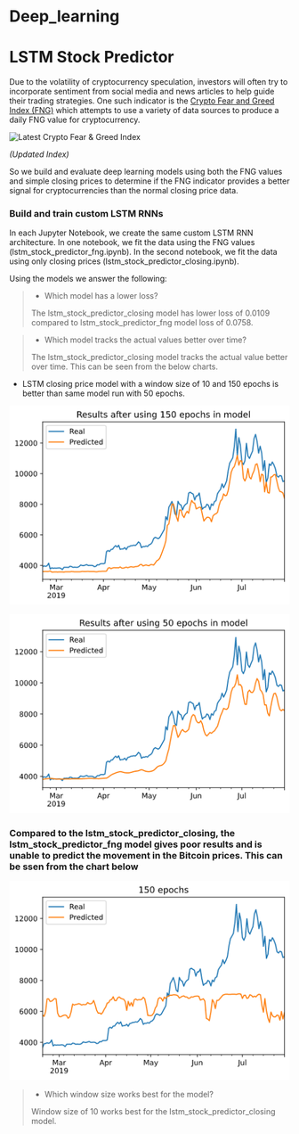 # Deep_learning

# LSTM Stock Predictor

Due to the volatility of cryptocurrency speculation, investors will often try to incorporate sentiment from social media and news articles to help guide their trading strategies. One such indicator is the [Crypto Fear and Greed Index (FNG)](https://alternative.me/crypto/fear-and-greed-index/) which attempts to use a variety of data sources to produce a daily FNG value for cryptocurrency. 

<img src="https://alternative.me/crypto/fear-and-greed-index.png" alt="Latest Crypto Fear & Greed Index" />

*(Updated Index)*

So we build and evaluate deep learning models using both the FNG values and simple closing prices to determine if the FNG indicator provides a better signal for cryptocurrencies than the normal closing price data.

### Build and train custom LSTM RNNs

In each Jupyter Notebook, we create the same custom LSTM RNN architecture. In one notebook, we fit the data using the FNG values (lstm_stock_predictor_fng.ipynb). In the second notebook, we fit the data using only closing prices (lstm_stock_predictor_closing.ipynb).

Using the models we answer the following:

> - Which model has a lower loss?
><p>The lstm_stock_predictor_closing model has lower loss of 0.0109 compared to lstm_stock_predictor_fng model loss of 0.0758.


> -  Which model tracks the actual values better over time?
> <p>The lstm_stock_predictor_closing model tracks the actual value better over time. This can be seen from the below charts. 
* LSTM closing price model with a window size of 10 and 150 epochs is better than same model run with 50 epochs. 

![150+epochs.png](Images/150+epochs.png)

![75_epochs.png](Images/50_epochs.png)

### Compared to the lstm_stock_predictor_closing, the **lstm_stock_predictor_fng** model gives poor results and is unable to predict the movement in the Bitcoin prices. This can be ssen from the chart below

![fng_150.png](Images/fng_150.png)



> - Which window size works best for the model?
><p>Window size of 10 works best for the lstm_stock_predictor_closing model.